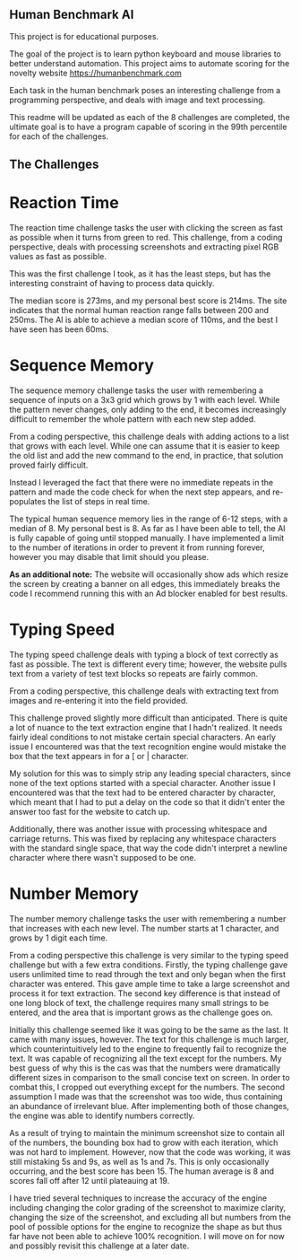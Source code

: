 ## Human Benchmark AI

This project is for educational purposes. 

The goal of the project is to learn python keyboard and mouse libraries to better understand automation.
This project aims to automate scoring for the novelty website <https://humanbenchmark.com>

Each task in the human benchmark poses an interesting challenge from a programming perspective, and deals with image and text processing.

This readme will be updated as each of the 8 challenges are completed, the ultimate goal is to have a program capable of 
scoring in the 99th percentile for each of the challenges.

## The Challenges
# Reaction Time

The reaction time challenge tasks the user with clicking the screen as fast as possible when it turns from green to red.
This challenge, from a coding perspective, deals with processing screenshots and extracting pixel RGB values as fast as possible.

This was the first challenge I took, as it has the least steps, but has the interesting constraint of having to process data quickly.

The median score is 273ms, and my personal best score is 214ms. The site indicates that the normal human reaction range falls between 200 and 250ms.
The AI is able to achieve a median score of 110ms, and the best I have seen has been 60ms.

# Sequence Memory

The sequence memory challenge tasks the user with remembering a sequence of inputs on a 3x3 grid which grows by 1 with each level.
While the pattern never changes, only adding to the end, it becomes increasingly difficult to remember the whole pattern with
each new step added.

From a coding perspective, this challenge deals with adding actions to a list that grows with each level. While one can assume that it is
easier to keep the old list and add the new command to the end, in practice, that solution proved fairly difficult.

Instead I leveraged the fact that there were no immediate repeats in the pattern and made the code check for when the next step appears, and re-populates
the list of steps in real time.

The typical human sequence memory lies in the range of 6-12 steps, with a median of 8. My personal best is 8. As far as I have been able to tell, the AI is
fully capable of going until stopped manually. I have implemented a limit to the number of iterations in order to prevent it from running forever, 
however you may disable that limit should you please.

**As an additional note:** The website will occasionally show ads which resize the screen by creating a banner on all edges, this immediately breaks the code
I recommend running this with an Ad blocker enabled for best results.

# Typing Speed

The typing speed challenge deals with typing a block of text correctly as fast as possible. The text is different every time; however, the website pulls text from a variety of test text blocks so repeats are fairly common.

From a coding perspective, this challenge deals with extracting text from images and re-entering it into the field provided. 

This challenge proved slightly more difficult than anticipated. There is quite a lot of nuance to the text extraction engine that I hadn't realized. It needs fairly ideal conditions to not mistake certain special characters. An early issue I encountered was that the text recognition engine would mistake the box that the text appears in for a [ or | character.

My solution for this was to simply strip any leading special characters, since none of the text options started with a special character. Another issue I encountered was that the text had to be entered character by character, which meant that I had to put a delay on the code so that it didn't enter the answer too fast for the website to catch up.

Additionally, there was another issue with processing whitespace and carriage returns. This was fixed by replacing any whitespace characters with the standard single space, that way the code didn't interpret a newline character where there wasn't supposed to be one.

# Number Memory

The number memory challenge tasks the user with remembering a number that increases with each new level. The number starts at 1 character, and grows by 1 digit each time. 

From a coding perspective this challenge is very similar to the typing speed challenge but with a few extra conditions. Firstly, the typing challenge gave users unlimited time to read through the text and only began when the first character was entered. This gave ample time to take a large screenshot and process it for text extraction. The second key difference is that instead of one long block of text, the challenge requires many small strings to be entered, and the area that is important grows as the challenge goes on. 

Initially this challenge seemed like it was going to be the same as the last. It came with many issues, however. The text for this challenge is much larger, which counterintuitively led to the engine to frequently fail to recognize the text. It was capable of recognizing all the text except for the numbers. My best guess of why this is the cas was that the numbers were dramatically different sizes in comparison to the small concise text on screen. In order to combat this, I cropped out everything except for the numbers. The second assumption I made was that the screenshot was too wide, thus containing an abundance of irrelevant blue. After implementing both of those changes, the engine was able to identify numbers correctly. 

As a result of trying to maintain the minimum screenshot size to contain all of the numbers, the bounding box had to grow with each iteration, which was not hard to implement. However, now that the code was working, it was still mistaking 5s and 9s, as well as 1s and 7s. This is only occasionally occurring, and the best score has been 15. The human average is 8 and scores fall off after 12 until plateauing at 19.

I have tried several techniques to increase the accuracy of the engine including changing the color grading of the screenshot to maximize clarity, changing the size of the screenshot, and excluding all but numbers from the pool of possible options for the engine to recognize the shape as but thus far have not been able to achieve 100% recognition. I will move on for now and possibly revisit this challenge at a later date.
